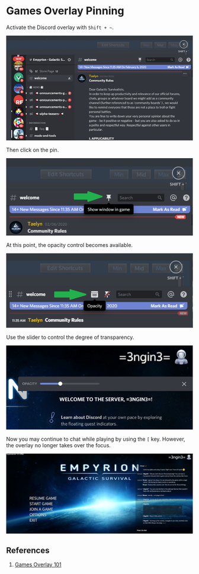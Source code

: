 # Games Overlay Pinning

Activate the Discord overlay with `Shift + ~`.

![Basic Overlay](../images/basic-overlay.png)

Then click on the pin.

![Pin](../images/click-pin.png)

At this point, the opacity control becomes available.

![Opacity](../images/opacity-control.png)

Use the slider to control the degree of transparency.

![Slider](../images/opacity-slider.png)

Now you may continue to chat while playing by using the `[` key. However, the overlay no longer takes over the focus.

![Pinned Chat](../images/transparent-chat.png)

## References

1. [Games Overlay 101](https://support.discord.com/hc/en-us/articles/217659737-Games-Overlay-101)
